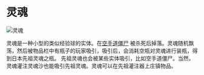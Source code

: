 # 灵魂

![灵魂](betterwithaddons:docs/imgs/spirits.png)

灵魂是一种小型的类似经验球的实体。在[空手道僵尸](../mechanics/karate_zombies.md) 被杀死后掉落。灵魂随机飘荡，然后被物品栏中有瓶子的玩家吸引，吸引后，会消耗空瓶对灵魂进行装瓶，得到日本先祖灵魂之瓶。
先祖灵魂也会被某些实体吸引，比如空手道僵尸。当然，灵魂灌注灵魂沙也能吸引先祖灵魂。灵魂可以在先祖灌注器上庄镇物品。